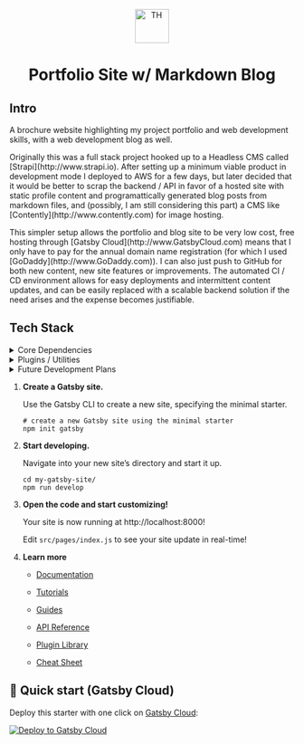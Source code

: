 <p align="center">
  <a href="http://www.ThomasHayner.com">
    <img alt="TH" src="https://www.gatsbyjs.com/Gatsby-Monogram.svg" width="60" />
  </a>
</p>
<h1 align="center">
  Portfolio Site w/ Markdown Blog
</h1>

## Intro

<p>A brochure website highlighting my project portfolio and web development skills, with a web development blog as well.
</p>
<p>
Originally this was a full stack project hooked up to a Headless CMS called [Strapi](http://www.strapi.io).  After setting up a minimum viable product in development mode I deployed to AWS for a few days, but later decided that it would be better to scrap the backend / API in favor of a hosted site with static profile content and programattically generated blog posts from markdown files, and (possibly, I am still considering this part) a CMS like [Contently](http://www.contently.com) for image hosting.
</p>
<p>
This simpler setup allows the portfolio and blog site to be very low cost, free hosting through [Gatsby Cloud](http://www.GatsbyCloud.com) means that I only have to pay for the annual domain name registration (for which I used [GoDaddy](http://www.GoDaddy.com)).  I can also just push to GitHub for both new content, new site features or improvements.  The automated CI / CD environment allows for easy deployments and intermittent content updates, and can be easily replaced with a scalable backend solution if the need arises and the expense becomes justifiable.
</p>

## Tech Stack

<details><summary>Core Dependencies</summary>
<p>

- JavaScript
- NodeJS
- React
- BootStrap
- Gatsby
- Sass
- GraphQL

</p>
</details>

<details><summary>Plugins / Utilities</summary>
<p>

- gatsby-source-filesystem
- gatsby-transformer-remark
- gatsby-plugin-react-svg
- gatsby-plugin-gatsby-cloud
- gatsby-plugin-sass

</p>
</details>

<details><summary>Future Development Plans</summary>
<p>

- React Helmet
- Apollo

</p>
</details>








1.  **Create a Gatsby site.**

    Use the Gatsby CLI to create a new site, specifying the minimal starter.

    ```shell
    # create a new Gatsby site using the minimal starter
    npm init gatsby
    ```

2.  **Start developing.**

    Navigate into your new site’s directory and start it up.

    ```shell
    cd my-gatsby-site/
    npm run develop
    ```

3.  **Open the code and start customizing!**

    Your site is now running at http://localhost:8000!

    Edit `src/pages/index.js` to see your site update in real-time!

4.  **Learn more**

    - [Documentation](https://www.gatsbyjs.com/docs/?utm_source=starter&utm_medium=readme&utm_campaign=minimal-starter)

    - [Tutorials](https://www.gatsbyjs.com/tutorial/?utm_source=starter&utm_medium=readme&utm_campaign=minimal-starter)

    - [Guides](https://www.gatsbyjs.com/tutorial/?utm_source=starter&utm_medium=readme&utm_campaign=minimal-starter)

    - [API Reference](https://www.gatsbyjs.com/docs/api-reference/?utm_source=starter&utm_medium=readme&utm_campaign=minimal-starter)

    - [Plugin Library](https://www.gatsbyjs.com/plugins?utm_source=starter&utm_medium=readme&utm_campaign=minimal-starter)

    - [Cheat Sheet](https://www.gatsbyjs.com/docs/cheat-sheet/?utm_source=starter&utm_medium=readme&utm_campaign=minimal-starter)

## 🚀 Quick start (Gatsby Cloud)

Deploy this starter with one click on [Gatsby Cloud](https://www.gatsbyjs.com/cloud/):

[<img src="https://www.gatsbyjs.com/deploynow.svg" alt="Deploy to Gatsby Cloud">](https://www.gatsbyjs.com/dashboard/deploynow?url=https://github.com/gatsbyjs/gatsby-starter-minimal)
